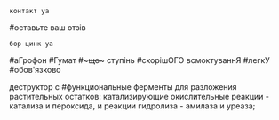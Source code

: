     контакт уа
    
#оставьте ваш отзів

    бор цинк уа

#аГрофон
#Гумат 
#~~~що~~~ ступінь
#скорішОГО всмоктуваннЯ
#легкУ 
#обов'язково

   деструктор с
#функциональные ферменты для разложения растительных остатков: катализирующие окислительные реакции - катализа и пероксида, и реакции гидролиза - амилаза и уреаза;
